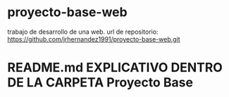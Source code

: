 # proyecto-base-web
trabajo de desarrollo de una web. 
url de repositorio: https://github.com/jrhernandez1991/proyecto-base-web.git
# README.md EXPLICATIVO DENTRO DE LA CARPETA Proyecto Base
